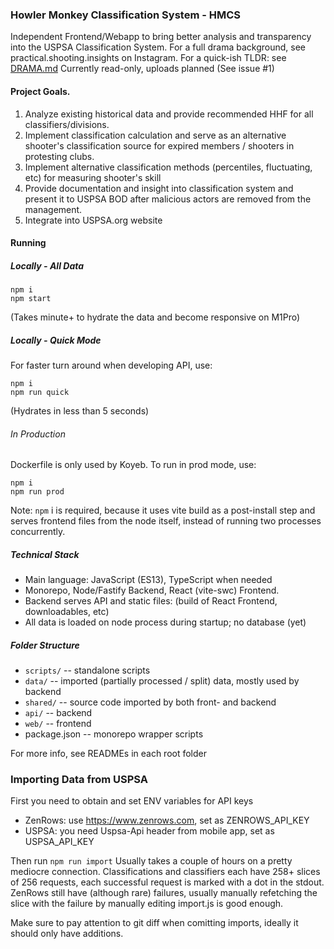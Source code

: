 ### Howler Monkey Classification System - HMCS

Independent Frontend/Webapp to bring better analysis and transparency into the USPSA Classification System.
For a full drama background, see practical.shooting.insights on Instagram.
For a quick-ish TLDR: see [DRAMA.md](DRAMA.md)
Currently read-only, uploads planned (See issue #1)

#### Project Goals.

1. Analyze existing historical data and provide recommended HHF for all classifiers/divisions.
2. Implement classification calculation and serve as an alternative shooter's classification source for expired members / shooters in protesting clubs.
3. Implement alternative classification methods (percentiles, fluctuating, etc) for measuring shooter's skill
4. Provide documentation and insight into classification system and present it to USPSA BOD after malicious actors are removed from the management.
5. Integrate into USPSA.org website

#### Running

##### Locally - All Data

```
npm i
npm start
```

(Takes minute+ to hydrate the data and become responsive on M1Pro)

##### Locally - Quick Mode

For faster turn around when developing API, use:

```
npm i
npm run quick
```

(Hydrates in less than 5 seconds)

###### In Production

Dockerfile is only used by Koyeb. To run in prod mode, use:

```
npm i
npm run prod
```

Note: `npm` i is required, because it uses vite build as a post-install step and serves frontend files from the node itself, instead of running two processes concurrently.

##### Technical Stack

- Main language: JavaScript (ES13), TypeScript when needed
- Monorepo, Node/Fastify Backend, React (vite-swc) Frontend.
- Backend serves API and static files: (build of React Frontend, downloadables, etc)
- All data is loaded on node process during startup; no database (yet)

##### Folder Structure

- `scripts/` -- standalone scripts
- `data/` -- imported (partially processed / split) data, mostly used by backend
- `shared/` -- source code imported by both front- and backend
- `api/` -- backend
- `web/` -- frontend
- package.json -- monorepo wrapper scripts

For more info, see READMEs in each root folder

### Importing Data from USPSA

First you need to obtain and set ENV variables for API keys

- ZenRows: use https://www.zenrows.com, set as ZENROWS_API_KEY
- USPSA: you need Uspsa-Api header from mobile app, set as USPSA_API_KEY

Then run `npm run import`
Usually takes a couple of hours on a pretty mediocre connection.
Classifications and classifiers each have 258+ slices of 256 requests, each successful request is marked with a dot in the stdout. ZenRows still have (although rare) failures, usually manually refetching the slice with the failure by manually editing import.js is good enough.

Make sure to pay attention to git diff when comitting imports, ideally it should only have additions.

